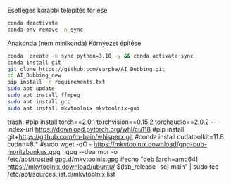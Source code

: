 Esetleges korábbi telepítés törlése

```bash
conda deactivate
conda env remove -n sync
```

Anakonda (nem minikonda) Környezet építése

```bash
conda  create -n sync python=3.10 -y && conda activate sync
conda install git
git clone https://github.com/sarpba/AI_Dubbing.git
cd AI_Dubbing_new
pip install -r requirements.txt
sudo apt update
sudo apt install ffmpeg
sudo apt install gcc
sudo apt install mkvtoolnix mkvtoolnix-gui
```

trash:
#pip install torch==2.0.1 torchvision==0.15.2 torchaudio==2.0.2 --index-url https://download.pytorch.org/whl/cu118
#pip install git+https://github.com/m-bain/whisperx.git
#conda install cudatoolkit=11.8 cudnn=8.*
#sudo wget -qO - https://mkvtoolnix.download/gpg-pub-moritzbunkus.gpg | gpg --dearmor -o /etc/apt/trusted.gpg.d/mkvtoolnix.gpg
#echo "deb [arch=amd64] https://mkvtoolnix.download/ubuntu/ $(lsb_release -sc) main" | sudo tee /etc/apt/sources.list.d/mkvtoolnix.list